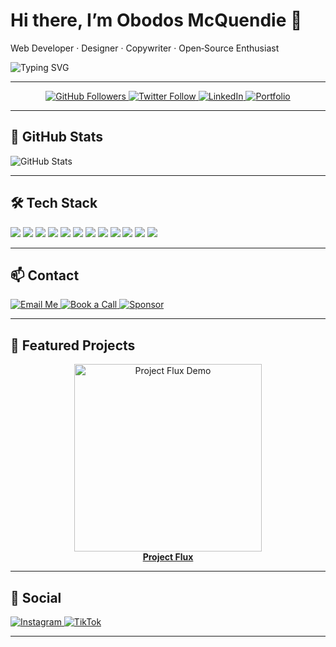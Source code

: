 # Hi there, I’m Obodos McQuendie 👋
Web Developer · Designer · Copywriter · Open‑Source Enthusiast

![Typing SVG](https://readme-typing-svg.herokuapp.com?font=Fira%20Code&size=24&pause=1000&color=61DAFB&background=00000000&lines=Building+sleek+websites;Writing+clean,+maintainable+code)

---

<div align="center">
  
  <a href="https://github.com/mcObd?tab=followers">
    <img src="https://img.shields.io/github/followers/mcObd?label=Follow&style=for-the-badge&logo=github" alt="GitHub Followers"/>
  </a>
  <a href="https://twitter.com/mcObd">
    <img src="https://img.shields.io/twitter/follow/mcObd?label=Follow&style=for-the-badge&logo=twitter&color=1da1f2" alt="Twitter Follow"/>
  </a>
  <a href="https://linkedin.com/in/mcquendie-obodos-9340a8353">
    <img src="https://img.shields.io/badge/LinkedIn-Connect-blue?style=for-the-badge&logo=linkedin" alt="LinkedIn"/>
  </a>
  <a href="https://project-flux.vercel.app/">
    <img src="https://img.shields.io/badge/Portfolio-Project%20Flux-61DAFB?style=for-the-badge&logo=vercel" alt="Portfolio"/>
  </a>
</div>

---

## 🚀 GitHub Stats

![GitHub Stats](https://github-readme-stats.vercel.app/api?username=mcObd&show_icons=true&theme=radical)

---



## 🛠️ Tech Stack

<img src="https://img.shields.io/badge/HTML5-E34F26?style=for-the-badge&logo=html5&logoColor=white"/>
<img src="https://img.shields.io/badge/CSS3-1572B6?style=for-the-badge&logo=css3&logoColor=white"/>
<img src="https://img.shields.io/badge/JavaScript-F7DF1E?style=for-the-badge&logo=javascript&logoColor=black"/>
<img src="https://img.shields.io/badge/React-61DAFB?style=for-the-badge&logo=react&logoColor=black"/>
<img src="https://img.shields.io/badge/Figma-F24E1E?style=for-the-badge&logo=figma&logoColor=white"/>
<img src="https://img.shields.io/badge/Webflow-4353FF?style=for-the-badge&logo=webflow&logoColor=white"/>
<img src="https://img.shields.io/badge/Git-F05032?style=for-the-badge&logo=git&logoColor=white"/>
<img src="https://img.shields.io/badge/GitHub-181717?style=for-the-badge&logo=github&logoColor=white"/>
<img src="https://img.shields.io/badge/AI-Use%20of%20AI-6F42C1?style=for-the-badge&logo=OpenAI&logoColor=white"/>
<img src="https://img.shields.io/badge/Cursor%20AI-23272F?style=for-the-badge&logo=data:image/svg+xml;base64,PHN2ZyBmaWxsPSIjZmZmIiB2aWV3Qm94PSIwIDAgMjQgMjQiIHdpZHRoPSIxNCIgaGVpZ2h0PSIxNCI+PHBhdGggZD0iTTEyIDJDNi40OCAyIDIgNi40OCAyIDEyczQuNDggMTAgMTAgMTAgMTAtNC40OCAxMC0xMFMxNy41MiAyIDEyIDJ6bTAgMThjLTQuNDIgMC04LTMuNTgtOC04czMuNTgtOCA4LTggOCAzLjU4IDggOC0zLjU4IDgtOCA4eiIvPjwvc3ZnPg==&logoColor=white"/>
<img src="https://img.shields.io/badge/Copywriting-000000?style=for-the-badge&logo=readme&logoColor=white"/>
<img src="https://img.shields.io/badge/Sales%20%26%20Marketing-25D366?style=for-the-badge&logo=whatsapp&logoColor=white"/>

---

## 📫 Contact

<a href="mailto:mcquendie@gmail.com">
  <img src="https://img.shields.io/badge/Email-Me-red?style=for-the-badge&logo=gmail" alt="Email Me"/>
</a>
<a href="https://calendly.com/mcquendie">
  <img src="https://img.shields.io/badge/Book%20a%20Call-00A2FF?style=for-the-badge&logo=google-calendar" alt="Book a Call"/>
</a>
<a href="https://github.com/sponsors/mcObd">
  <img src="https://img.shields.io/badge/Sponsor-FF69B4?style=for-the-badge&logo=githubsponsors" alt="Sponsor"/>
</a>

---

## 🌟 Featured Projects

<!-- Example project cards -->
<div align="center">
  <a href="https://project-flux.vercel.app/" target="_blank">
    <img src="https://raw.githubusercontent.com/mcObd/project-flux/main/public/flux-demo.gif" width="300" alt="Project Flux Demo"/>
    <br/>
    <b>Project Flux</b>
  </a>
  <!-- Add more project cards as needed -->
</div>

---

## 🔗 Social

<a href="https://instagram.com/mcquendie">
  <img src="https://img.shields.io/badge/Instagram-E4405F?style=for-the-badge&logo=instagram&logoColor=white" alt="Instagram"/>
</a>
<a href="https://tiktok.com/@mcquendie">
  <img src="https://img.shields.io/badge/TikTok-000000?style=for-the-badge&logo=tiktok&logoColor=white" alt="TikTok"/>
</a>

---

<!-- Custom SVG icons and more sections can be added below as needed -->
